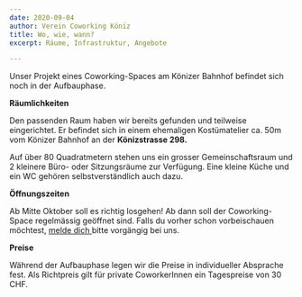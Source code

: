 ```yaml
---
date: 2020-09-04
author: Verein Coworking Köniz
title: Wo, wie, wann?
excerpt: Räume, Infrastruktur, Angebote

---
```

Unser Projekt eines Coworking-Spaces am Könizer Bahnhof befindet sich noch in der Aufbauphase. 

**Räumlichkeiten**

Den passenden Raum haben wir bereits gefunden und teilweise eingerichtet. Er befindet sich in einem ehemaligen Kostümatelier ca. 50m vom Könizer Bahnhof an der **Könizstrasse 298.**

Auf über 80 Quadratmetern stehen uns ein grosser Gemeinschaftsraum und 2 kleinere Büro- oder Sitzungsräume zur Verfügung. Eine kleine Küche und ein WC gehören selbstverständlich auch dazu.

**Öffnungszeiten**

Ab Mitte Oktober soll es richtig losgehen! Ab dann soll der Coworking-Space regelmässig geöffnet sind. Falls du vorher schon vorbeischauen möchtest, [melde dich ](https://koeniz.space/contact "Kontakt")bitte vorgängig bei uns.

**Preise**

Während der Aufbauphase legen wir die Preise in individueller Absprache fest. Als Richtpreis gilt für private CoworkerInnen ein Tagespreise von 30 CHF.